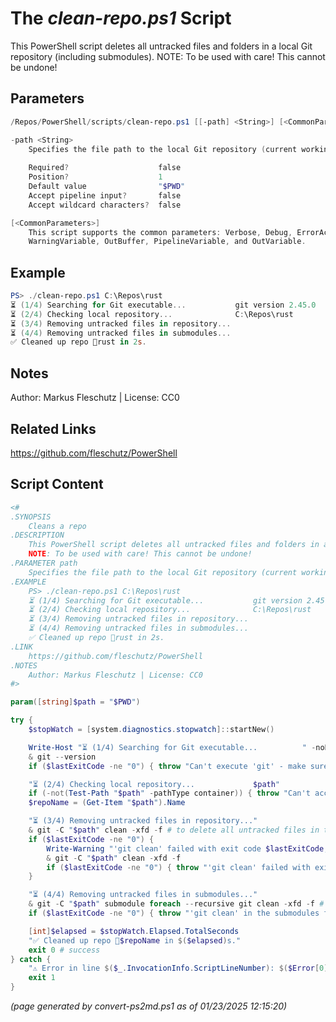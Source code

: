 The *clean-repo.ps1* Script
===========================

This PowerShell script deletes all untracked files and folders in a local Git repository (including submodules).
NOTE: To be used with care! This cannot be undone!

Parameters
----------
```powershell
/Repos/PowerShell/scripts/clean-repo.ps1 [[-path] <String>] [<CommonParameters>]

-path <String>
    Specifies the file path to the local Git repository (current working directory by default)
    
    Required?                    false
    Position?                    1
    Default value                "$PWD"
    Accept pipeline input?       false
    Accept wildcard characters?  false

[<CommonParameters>]
    This script supports the common parameters: Verbose, Debug, ErrorAction, ErrorVariable, WarningAction, 
    WarningVariable, OutBuffer, PipelineVariable, and OutVariable.
```

Example
-------
```powershell
PS> ./clean-repo.ps1 C:\Repos\rust
⏳ (1/4) Searching for Git executable...           git version 2.45.0
⏳ (2/4) Checking local repository...        	  C:\Repos\rust
⏳ (3/4) Removing untracked files in repository...
⏳ (4/4) Removing untracked files in submodules...
✅ Cleaned up repo 📂rust in 2s.

```

Notes
-----
Author: Markus Fleschutz | License: CC0

Related Links
-------------
https://github.com/fleschutz/PowerShell

Script Content
--------------
```powershell
<#
.SYNOPSIS
	Cleans a repo
.DESCRIPTION
	This PowerShell script deletes all untracked files and folders in a local Git repository (including submodules).
	NOTE: To be used with care! This cannot be undone!
.PARAMETER path
	Specifies the file path to the local Git repository (current working directory by default)
.EXAMPLE
	PS> ./clean-repo.ps1 C:\Repos\rust
	⏳ (1/4) Searching for Git executable...           git version 2.45.0
	⏳ (2/4) Checking local repository...        	  C:\Repos\rust
	⏳ (3/4) Removing untracked files in repository...
	⏳ (4/4) Removing untracked files in submodules...
	✅ Cleaned up repo 📂rust in 2s.
.LINK
	https://github.com/fleschutz/PowerShell
.NOTES
	Author: Markus Fleschutz | License: CC0
#>

param([string]$path = "$PWD")

try {
	$stopWatch = [system.diagnostics.stopwatch]::startNew()

	Write-Host "⏳ (1/4) Searching for Git executable...          " -noNewline
	& git --version
	if ($lastExitCode -ne "0") { throw "Can't execute 'git' - make sure Git is installed and available" }

	"⏳ (2/4) Checking local repository...             $path"
	if (-not(Test-Path "$path" -pathType container)) { throw "Can't access repo folder '$path' - maybe a typo or missing folder permissions?" }
	$repoName = (Get-Item "$path").Name

	"⏳ (3/4) Removing untracked files in repository..."
	& git -C "$path" clean -xfd -f # to delete all untracked files in the main repo
	if ($lastExitCode -ne "0") {
		Write-Warning "'git clean' failed with exit code $lastExitCode, retrying once..."
		& git -C "$path" clean -xfd -f 
		if ($lastExitCode -ne "0") { throw "'git clean' failed with exit code $lastExitCode" }
	}

	"⏳ (4/4) Removing untracked files in submodules..."
	& git -C "$path" submodule foreach --recursive git clean -xfd -f # to delete all untracked files in the submodules
	if ($lastExitCode -ne "0") { throw "'git clean' in the submodules failed with exit code $lastExitCode" }

	[int]$elapsed = $stopWatch.Elapsed.TotalSeconds
	"✅ Cleaned up repo 📂$repoName in $($elapsed)s."
	exit 0 # success
} catch {
	"⚠️ Error in line $($_.InvocationInfo.ScriptLineNumber): $($Error[0])"
	exit 1
}
```

*(page generated by convert-ps2md.ps1 as of 01/23/2025 12:15:20)*
